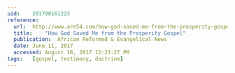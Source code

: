 ```yaml
---
uid:	201708161223
reference:
  url:	http://www.are54.com/how-god-saved-me-from-the-prosperity-gospel/
  title:	"How God Saved Me from the Prosperity Gospel"
  publication:	African Reformed & Evangelical News
  date:	June 11, 2017
  accessed:	August 16, 2017 12:23:27 PM
tags:	[gospel, testimony, doctrine]
---
```

